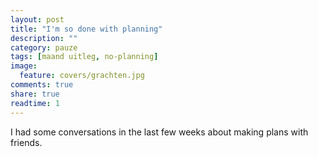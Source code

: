 ```yaml
---
layout: post
title: "I'm so done with planning"
description: ""
category: pauze
tags: [maand uitleg, no-planning]
image:
  feature: covers/grachten.jpg
comments: true
share: true
readtime: 1
---
```


I had some conversations in the last few weeks about making plans with friends.
